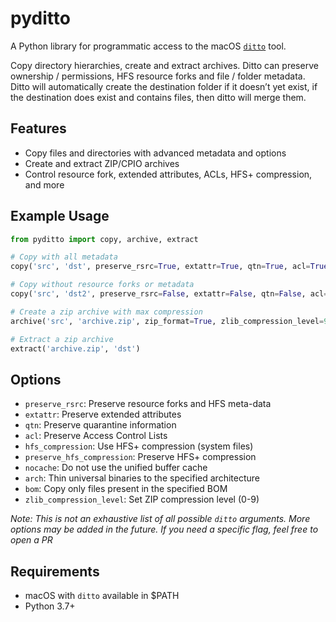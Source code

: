 # pyditto

A Python library for programmatic access to the macOS [`ditto`](https://ss64.com/mac/ditto.html) tool.

Copy directory hierarchies, create and extract archives. Ditto can preserve ownership / permissions, HFS resource forks and file / folder metadata. Ditto will automatically create the destination folder if it doesn’t yet exist, if the destination does exist and contains files, then ditto will merge them.

## Features
- Copy files and directories with advanced metadata and options
- Create and extract ZIP/CPIO archives
- Control resource fork, extended attributes, ACLs, HFS+ compression, and more

## Example Usage
```python
from pyditto import copy, archive, extract

# Copy with all metadata
copy('src', 'dst', preserve_rsrc=True, extattr=True, qtn=True, acl=True)

# Copy without resource forks or metadata
copy('src', 'dst2', preserve_rsrc=False, extattr=False, qtn=False, acl=False)

# Create a zip archive with max compression
archive('src', 'archive.zip', zip_format=True, zlib_compression_level=9)

# Extract a zip archive
extract('archive.zip', 'dst')
```

## Options
- `preserve_rsrc`: Preserve resource forks and HFS meta-data
- `extattr`: Preserve extended attributes
- `qtn`: Preserve quarantine information
- `acl`: Preserve Access Control Lists
- `hfs_compression`: Use HFS+ compression (system files)
- `preserve_hfs_compression`: Preserve HFS+ compression
- `nocache`: Do not use the unified buffer cache
- `arch`: Thin universal binaries to the specified architecture
- `bom`: Copy only files present in the specified BOM
- `zlib_compression_level`: Set ZIP compression level (0-9)

*Note: This is not an exhaustive list of all possible `ditto` arguments. More options may be added in the future. If you need a specific flag, feel free to open a PR*

## Requirements
- macOS with `ditto` available in $PATH
- Python 3.7+
